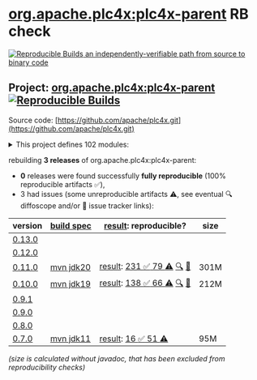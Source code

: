 [org.apache.plc4x:plc4x-parent](https://central.sonatype.com/artifact/org.apache.plc4x/plc4x-parent/versions) RB check
=======

[![Reproducible Builds](https://reproducible-builds.org/images/logos/rb.svg) an independently-verifiable path from source to binary code](https://reproducible-builds.org/)

## Project: [org.apache.plc4x:plc4x-parent](https://central.sonatype.com/artifact/org.apache.plc4x/plc4x-parent/versions) [![Reproducible Builds](https://img.shields.io/endpoint?url=https://raw.githubusercontent.com/jvm-repo-rebuild/reproducible-central/master/content/org/apache/plc4x/plc4x/badge.json)](https://github.com/jvm-repo-rebuild/reproducible-central/blob/master/content/org/apache/plc4x/plc4x/README.md)

Source code: [https://github.com/apache/plc4x.git](https://github.com/apache/plc4x.git)

<details><summary>This project defines 102 modules:</summary>

* [org.apache.plc4x.sandbox:plc4j-driver-discovery](https://central.sonatype.com/artifact/org.apache.plc4x.sandbox/plc4j-driver-discovery/overview)
* [org.apache.plc4x.sandbox:plc4x-sandbox](https://central.sonatype.com/artifact/org.apache.plc4x.sandbox/plc4x-sandbox/overview)
* [org.apache.plc4x.sandbox:test-java-df1-driver](https://central.sonatype.com/artifact/org.apache.plc4x.sandbox/test-java-df1-driver/overview)
* [org.apache.plc4x:plc4j](https://central.sonatype.com/artifact/org.apache.plc4x/plc4j/overview)
* [org.apache.plc4x:plc4j-apache-calcite](https://central.sonatype.com/artifact/org.apache.plc4x/plc4j-apache-calcite/overview)
* [org.apache.plc4x:plc4j-apache-camel](https://central.sonatype.com/artifact/org.apache.plc4x/plc4j-apache-camel/overview)
* [org.apache.plc4x:plc4j-apache-edgent](https://central.sonatype.com/artifact/org.apache.plc4x/plc4j-apache-edgent/overview)
* [org.apache.plc4x:plc4j-apache-kafka](https://central.sonatype.com/artifact/org.apache.plc4x/plc4j-apache-kafka/overview)
* [org.apache.plc4x:plc4j-apache-nifi](https://central.sonatype.com/artifact/org.apache.plc4x/plc4j-apache-nifi/overview)
* [org.apache.plc4x:plc4j-api](https://central.sonatype.com/artifact/org.apache.plc4x/plc4j-api/overview)
* [org.apache.plc4x:plc4j-capture-replay](https://central.sonatype.com/artifact/org.apache.plc4x/plc4j-capture-replay/overview)
* [org.apache.plc4x:plc4j-connection-cache](https://central.sonatype.com/artifact/org.apache.plc4x/plc4j-connection-cache/overview)
* [org.apache.plc4x:plc4j-connection-pool](https://central.sonatype.com/artifact/org.apache.plc4x/plc4j-connection-pool/overview)
* [org.apache.plc4x:plc4j-driver-ab-eth](https://central.sonatype.com/artifact/org.apache.plc4x/plc4j-driver-ab-eth/overview)
* [org.apache.plc4x:plc4j-driver-ads](https://central.sonatype.com/artifact/org.apache.plc4x/plc4j-driver-ads/overview)
* [org.apache.plc4x:plc4j-driver-bacnet](https://central.sonatype.com/artifact/org.apache.plc4x/plc4j-driver-bacnet/overview)
* [org.apache.plc4x:plc4j-driver-c-bus](https://central.sonatype.com/artifact/org.apache.plc4x/plc4j-driver-c-bus/overview)
* [org.apache.plc4x:plc4j-driver-can](https://central.sonatype.com/artifact/org.apache.plc4x/plc4j-driver-can/overview)
* [org.apache.plc4x:plc4j-driver-canopen](https://central.sonatype.com/artifact/org.apache.plc4x/plc4j-driver-canopen/overview)
* [org.apache.plc4x:plc4j-driver-eip](https://central.sonatype.com/artifact/org.apache.plc4x/plc4j-driver-eip/overview)
* [org.apache.plc4x:plc4j-driver-firmata](https://central.sonatype.com/artifact/org.apache.plc4x/plc4j-driver-firmata/overview)
* [org.apache.plc4x:plc4j-driver-iec-60870](https://central.sonatype.com/artifact/org.apache.plc4x/plc4j-driver-iec-60870/overview)
* [org.apache.plc4x:plc4j-driver-knxnetip](https://central.sonatype.com/artifact/org.apache.plc4x/plc4j-driver-knxnetip/overview)
* [org.apache.plc4x:plc4j-driver-mock](https://central.sonatype.com/artifact/org.apache.plc4x/plc4j-driver-mock/overview)
* [org.apache.plc4x:plc4j-driver-modbus](https://central.sonatype.com/artifact/org.apache.plc4x/plc4j-driver-modbus/overview)
* [org.apache.plc4x:plc4j-driver-opcua](https://central.sonatype.com/artifact/org.apache.plc4x/plc4j-driver-opcua/overview)
* [org.apache.plc4x:plc4j-driver-open-protocol](https://central.sonatype.com/artifact/org.apache.plc4x/plc4j-driver-open-protocol/overview)
* [org.apache.plc4x:plc4j-driver-plc4x](https://central.sonatype.com/artifact/org.apache.plc4x/plc4j-driver-plc4x/overview)
* [org.apache.plc4x:plc4j-driver-profinet](https://central.sonatype.com/artifact/org.apache.plc4x/plc4j-driver-profinet/overview)
* [org.apache.plc4x:plc4j-driver-profinet-ng](https://central.sonatype.com/artifact/org.apache.plc4x/plc4j-driver-profinet-ng/overview)
* [org.apache.plc4x:plc4j-driver-s7](https://central.sonatype.com/artifact/org.apache.plc4x/plc4j-driver-s7/overview)
* [org.apache.plc4x:plc4j-driver-simulated](https://central.sonatype.com/artifact/org.apache.plc4x/plc4j-driver-simulated/overview)
* [org.apache.plc4x:plc4j-drivers](https://central.sonatype.com/artifact/org.apache.plc4x/plc4j-drivers/overview)
* [org.apache.plc4x:plc4j-integrations](https://central.sonatype.com/artifact/org.apache.plc4x/plc4j-integrations/overview)
* [org.apache.plc4x:plc4j-nifi-plc4x-nar](https://central.sonatype.com/artifact/org.apache.plc4x/plc4j-nifi-plc4x-nar/overview)
* [org.apache.plc4x:plc4j-nifi-plc4x-processors](https://central.sonatype.com/artifact/org.apache.plc4x/plc4j-nifi-plc4x-processors/overview)
* [org.apache.plc4x:plc4j-opm](https://central.sonatype.com/artifact/org.apache.plc4x/plc4j-opm/overview)
* [org.apache.plc4x:plc4j-osgi](https://central.sonatype.com/artifact/org.apache.plc4x/plc4j-osgi/overview)
* [org.apache.plc4x:plc4j-plc4x-server](https://central.sonatype.com/artifact/org.apache.plc4x/plc4j-plc4x-server/overview)
* [org.apache.plc4x:plc4j-scraper](https://central.sonatype.com/artifact/org.apache.plc4x/plc4j-scraper/overview)
* [org.apache.plc4x:plc4j-scraper-ng](https://central.sonatype.com/artifact/org.apache.plc4x/plc4j-scraper-ng/overview)
* [org.apache.plc4x:plc4j-spi](https://central.sonatype.com/artifact/org.apache.plc4x/plc4j-spi/overview)
* [org.apache.plc4x:plc4j-tools](https://central.sonatype.com/artifact/org.apache.plc4x/plc4j-tools/overview)
* [org.apache.plc4x:plc4j-transport-can](https://central.sonatype.com/artifact/org.apache.plc4x/plc4j-transport-can/overview)
* [org.apache.plc4x:plc4j-transport-pcap-replay](https://central.sonatype.com/artifact/org.apache.plc4x/plc4j-transport-pcap-replay/overview)
* [org.apache.plc4x:plc4j-transport-pcap-shared](https://central.sonatype.com/artifact/org.apache.plc4x/plc4j-transport-pcap-shared/overview)
* [org.apache.plc4x:plc4j-transport-raw-socket](https://central.sonatype.com/artifact/org.apache.plc4x/plc4j-transport-raw-socket/overview)
* [org.apache.plc4x:plc4j-transport-serial](https://central.sonatype.com/artifact/org.apache.plc4x/plc4j-transport-serial/overview)
* [org.apache.plc4x:plc4j-transport-socketcan](https://central.sonatype.com/artifact/org.apache.plc4x/plc4j-transport-socketcan/overview)
* [org.apache.plc4x:plc4j-transport-tcp](https://central.sonatype.com/artifact/org.apache.plc4x/plc4j-transport-tcp/overview)
* [org.apache.plc4x:plc4j-transport-test](https://central.sonatype.com/artifact/org.apache.plc4x/plc4j-transport-test/overview)
* [org.apache.plc4x:plc4j-transport-udp](https://central.sonatype.com/artifact/org.apache.plc4x/plc4j-transport-udp/overview)
* [org.apache.plc4x:plc4j-transport-virtualcan](https://central.sonatype.com/artifact/org.apache.plc4x/plc4j-transport-virtualcan/overview)
* [org.apache.plc4x:plc4j-transports](https://central.sonatype.com/artifact/org.apache.plc4x/plc4j-transports/overview)
* [org.apache.plc4x:plc4j-ui](https://central.sonatype.com/artifact/org.apache.plc4x/plc4j-ui/overview)
* [org.apache.plc4x:plc4j-utils](https://central.sonatype.com/artifact/org.apache.plc4x/plc4j-utils/overview)
* [org.apache.plc4x:plc4j-utils-pcap-replay](https://central.sonatype.com/artifact/org.apache.plc4x/plc4j-utils-pcap-replay/overview)
* [org.apache.plc4x:plc4j-utils-pcap-shared](https://central.sonatype.com/artifact/org.apache.plc4x/plc4j-utils-pcap-shared/overview)
* [org.apache.plc4x:plc4j-utils-plc-simulator](https://central.sonatype.com/artifact/org.apache.plc4x/plc4j-utils-plc-simulator/overview)
* [org.apache.plc4x:plc4j-utils-raw-sockets](https://central.sonatype.com/artifact/org.apache.plc4x/plc4j-utils-raw-sockets/overview)
* [org.apache.plc4x:plc4j-utils-test-generator](https://central.sonatype.com/artifact/org.apache.plc4x/plc4j-utils-test-generator/overview)
* [org.apache.plc4x:plc4j-utils-test-utils](https://central.sonatype.com/artifact/org.apache.plc4x/plc4j-utils-test-utils/overview)
* [org.apache.plc4x:plc4net](https://central.sonatype.com/artifact/org.apache.plc4x/plc4net/overview)
* [org.apache.plc4x:plc4x-build-utils](https://central.sonatype.com/artifact/org.apache.plc4x/plc4x-build-utils/overview)
* [org.apache.plc4x:plc4x-build-utils-language-base-freemarker](https://central.sonatype.com/artifact/org.apache.plc4x/plc4x-build-utils-language-base-freemarker/overview)
* [org.apache.plc4x:plc4x-build-utils-language-c](https://central.sonatype.com/artifact/org.apache.plc4x/plc4x-build-utils-language-c/overview)
* [org.apache.plc4x:plc4x-build-utils-language-java](https://central.sonatype.com/artifact/org.apache.plc4x/plc4x-build-utils-language-java/overview)
* [org.apache.plc4x:plc4x-build-utils-protocol-base-mspec](https://central.sonatype.com/artifact/org.apache.plc4x/plc4x-build-utils-protocol-base-mspec/overview)
* [org.apache.plc4x:plc4x-build-utils-protocol-test](https://central.sonatype.com/artifact/org.apache.plc4x/plc4x-build-utils-protocol-test/overview)
* [org.apache.plc4x:plc4x-code-generation](https://central.sonatype.com/artifact/org.apache.plc4x/plc4x-code-generation/overview)
* [org.apache.plc4x:plc4x-code-generation-language-base-freemarker](https://central.sonatype.com/artifact/org.apache.plc4x/plc4x-code-generation-language-base-freemarker/overview)
* [org.apache.plc4x:plc4x-code-generation-language-c](https://central.sonatype.com/artifact/org.apache.plc4x/plc4x-code-generation-language-c/overview)
* [org.apache.plc4x:plc4x-code-generation-language-cs](https://central.sonatype.com/artifact/org.apache.plc4x/plc4x-code-generation-language-cs/overview)
* [org.apache.plc4x:plc4x-code-generation-language-java](https://central.sonatype.com/artifact/org.apache.plc4x/plc4x-code-generation-language-java/overview)
* [org.apache.plc4x:plc4x-code-generation-protocol-base-mspec](https://central.sonatype.com/artifact/org.apache.plc4x/plc4x-code-generation-protocol-base-mspec/overview)
* [org.apache.plc4x:plc4x-code-generation-protocol-test](https://central.sonatype.com/artifact/org.apache.plc4x/plc4x-code-generation-protocol-test/overview)
* [org.apache.plc4x:plc4x-opcua-server](https://central.sonatype.com/artifact/org.apache.plc4x/plc4x-opcua-server/overview)
* [org.apache.plc4x:plc4x-parent](https://central.sonatype.com/artifact/org.apache.plc4x/plc4x-parent/overview)
* [org.apache.plc4x:plc4x-protocols](https://central.sonatype.com/artifact/org.apache.plc4x/plc4x-protocols/overview)
* [org.apache.plc4x:plc4x-protocols-ab-eth](https://central.sonatype.com/artifact/org.apache.plc4x/plc4x-protocols-ab-eth/overview)
* [org.apache.plc4x:plc4x-protocols-ads](https://central.sonatype.com/artifact/org.apache.plc4x/plc4x-protocols-ads/overview)
* [org.apache.plc4x:plc4x-protocols-amsads](https://central.sonatype.com/artifact/org.apache.plc4x/plc4x-protocols-amsads/overview)
* [org.apache.plc4x:plc4x-protocols-bacnetip](https://central.sonatype.com/artifact/org.apache.plc4x/plc4x-protocols-bacnetip/overview)
* [org.apache.plc4x:plc4x-protocols-c-bus](https://central.sonatype.com/artifact/org.apache.plc4x/plc4x-protocols-c-bus/overview)
* [org.apache.plc4x:plc4x-protocols-canopen](https://central.sonatype.com/artifact/org.apache.plc4x/plc4x-protocols-canopen/overview)
* [org.apache.plc4x:plc4x-protocols-df1](https://central.sonatype.com/artifact/org.apache.plc4x/plc4x-protocols-df1/overview)
* [org.apache.plc4x:plc4x-protocols-eip](https://central.sonatype.com/artifact/org.apache.plc4x/plc4x-protocols-eip/overview)
* [org.apache.plc4x:plc4x-protocols-firmata](https://central.sonatype.com/artifact/org.apache.plc4x/plc4x-protocols-firmata/overview)
* [org.apache.plc4x:plc4x-protocols-genericcan](https://central.sonatype.com/artifact/org.apache.plc4x/plc4x-protocols-genericcan/overview)
* [org.apache.plc4x:plc4x-protocols-iec-60870](https://central.sonatype.com/artifact/org.apache.plc4x/plc4x-protocols-iec-60870/overview)
* [org.apache.plc4x:plc4x-protocols-knxnetip](https://central.sonatype.com/artifact/org.apache.plc4x/plc4x-protocols-knxnetip/overview)
* [org.apache.plc4x:plc4x-protocols-modbus](https://central.sonatype.com/artifact/org.apache.plc4x/plc4x-protocols-modbus/overview)
* [org.apache.plc4x:plc4x-protocols-mqtt](https://central.sonatype.com/artifact/org.apache.plc4x/plc4x-protocols-mqtt/overview)
* [org.apache.plc4x:plc4x-protocols-opcua](https://central.sonatype.com/artifact/org.apache.plc4x/plc4x-protocols-opcua/overview)
* [org.apache.plc4x:plc4x-protocols-open-protocol](https://central.sonatype.com/artifact/org.apache.plc4x/plc4x-protocols-open-protocol/overview)
* [org.apache.plc4x:plc4x-protocols-plc4x](https://central.sonatype.com/artifact/org.apache.plc4x/plc4x-protocols-plc4x/overview)
* [org.apache.plc4x:plc4x-protocols-plc4x-api](https://central.sonatype.com/artifact/org.apache.plc4x/plc4x-protocols-plc4x-api/overview)
* [org.apache.plc4x:plc4x-protocols-profinet](https://central.sonatype.com/artifact/org.apache.plc4x/plc4x-protocols-profinet/overview)
* [org.apache.plc4x:plc4x-protocols-s7](https://central.sonatype.com/artifact/org.apache.plc4x/plc4x-protocols-s7/overview)
* [org.apache.plc4x:plc4x-protocols-simulated](https://central.sonatype.com/artifact/org.apache.plc4x/plc4x-protocols-simulated/overview)
* [org.apache.plc4x:plc4x-protocols-socketcan](https://central.sonatype.com/artifact/org.apache.plc4x/plc4x-protocols-socketcan/overview)
* [org.apache.plc4x:plc4x-tools](https://central.sonatype.com/artifact/org.apache.plc4x/plc4x-tools/overview)
</details>

rebuilding **3 releases** of org.apache.plc4x:plc4x-parent:
- **0** releases were found successfully **fully reproducible** (100% reproducible artifacts :white_check_mark:),
- 3 had issues (some unreproducible artifacts :warning:, see eventual :mag: diffoscope and/or :memo: issue tracker links):

| version | [build spec](/BUILDSPEC.md) | [result](https://reproducible-builds.org/docs/jvm/): reproducible? | size |
| -- | --------- | ------ | -- |
| [0.13.0](https://central.sonatype.com/artifact/org.apache.plc4x/plc4x-parent/0.13.0/pom) | | | |
| [0.12.0](https://central.sonatype.com/artifact/org.apache.plc4x/plc4x-parent/0.12.0/pom) | | | |
| [0.11.0](https://central.sonatype.com/artifact/org.apache.plc4x/plc4x-parent/0.11.0/pom) | [mvn jdk20](plc4x-0.11.0.buildspec) | [result](plc4x-parent-0.11.0.buildinfo): [231 :white_check_mark:  79 :warning:](plc4x-parent-0.11.0.buildcompare) [:mag:](plc4x-parent-0.11.0.diffoscope) [:memo:](https://github.com/apache/plc4x/pull/1202) | 301M |
| [0.10.0](https://central.sonatype.com/artifact/org.apache.plc4x/plc4x-parent/0.10.0/pom) | [mvn jdk19](plc4x-0.10.0.buildspec) | [result](plc4x-parent-0.10.0.buildinfo): [138 :white_check_mark:  66 :warning:](plc4x-parent-0.10.0.buildcompare) [:mag:](plc4x-parent-0.10.0.diffoscope) [:memo:](https://github.com/apache/plc4x/pull/1202) | 212M |
| [0.9.1](https://central.sonatype.com/artifact/org.apache.plc4x/plc4x-parent/0.9.1/pom) | | | |
| [0.9.0](https://central.sonatype.com/artifact/org.apache.plc4x/plc4x-parent/0.9.0/pom) | | | |
| [0.8.0](https://central.sonatype.com/artifact/org.apache.plc4x/plc4x-parent/0.8.0/pom) | | | |
| [0.7.0](https://central.sonatype.com/artifact/org.apache.plc4x/plc4x-parent/0.7.0/pom) | [mvn jdk11](plc4x-0.7.0.buildspec) | [result](plc4x-tools-0.7.0.buildinfo): [16 :white_check_mark:  51 :warning:](plc4x-tools-0.7.0.buildcompare) | 95M |

<i>(size is calculated without javadoc, that has been excluded from reproducibility checks)</i>

